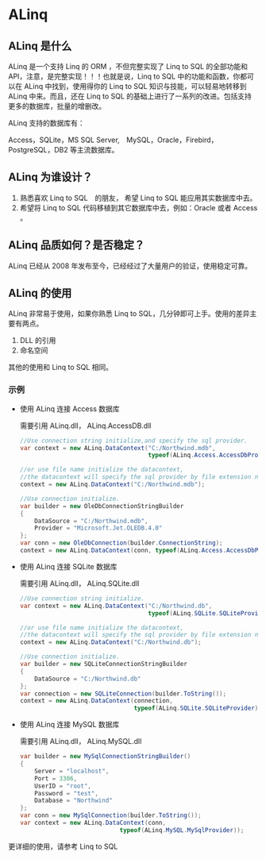 <!-- ## [ALinq 中文文档](http://ansiboy.github.io/ALinq/?ALinq/index)
## [ALinq Dynamic 文档](http://ansiboy.github.io/ALinq/?ALinqDynamic) -->

# ALinq 

## ALinq 是什么

ALinq 是一个支持 Linq 的 ORM ，不但完整实现了 Linq to SQL  的全部功能和 API，注意，是完整实现！！！也就是说，Linq to SQL 中的功能和函数，你都可以在 ALinq 中找到，使用得你的 Linq to SQL 知识与技能，可以轻易地转移到 ALinq 中来。而且，还在 Linq to SQL 的基础上进行了一系列的改进。包括支持更多的数据库，批量的增删改。

ALinq 支持的数据库有：

Access，SQLite，MS SQL Server,　MySQL，Oracle，Firebird，PostgreSQL，DB2 等主流数据库。

## ALinq 为谁设计？

1. 熟悉喜欢 Linq to SQL　的朋友， 希望 Linq to SQL 能应用其实数据库中去。
1. 希望将 Linq to SQL 代码移植到其它数据库中去，例如：Oracle 或者 Access 。

## ALinq 品质如何？是否稳定？

ALinq 已经从 2008 年发布至今，已经经过了大量用户的验证，使用稳定可靠。

## ALinq 的使用

ALinq 非常易于使用，如果你熟悉 Linq to SQL，几分钟即可上手。使用的差异主要有两点。

1. DLL 的引用
1. 命名空间

其他的使用和 Linq to SQL 相同。

### 示例

* 使用 ALinq 连接 Access 数据库

    需要引用 ALinq.dll， ALinq.AccessDB.dll

    ```cs
    //Use connection string initialize,and specify the sql provider.
    var context = new ALinq.DataContext("C:/Northwind.mdb",
                                        typeof(ALinq.Access.AccessDbProvider));

    //or use file name initialize the datacontext, 
    //the datacontext will specify the sql provider by file extension name.
    context = new ALinq.DataContext("C:/Northwind.mdb");

    //Use connection initialize.
    var builder = new OleDbConnectionStringBuilder
    {
        DataSource = "C:/Northwind.mdb",
        Provider = "Microsoft.Jet.OLEDB.4.0"
    };
    var conn = new OleDbConnection(builder.ConnectionString);
    context = new ALinq.DataContext(conn, typeof(ALinq.Access.AccessDbProvider));
    ```

* 使用 ALinq 连接 SQLite 数据库

    需要引用 ALinq.dll， ALinq.SQLite.dll

    ```cs
    //Use connection string initialize.
    var context = new ALinq.DataContext("C:/Northwind.db",
                                        typeof(ALinq.SQLite.SQLiteProvider));

    //or use file name initialize the datacontext, 
    //the datacontext will specify the sql provider by file extension name.
    context = new ALinq.DataContext("C:/Northwind.db");

    //Use connection initialize.
    var builder = new SQLiteConnectionStringBuilder
    {
        DataSource = "C:/Northwind.db"
    };
    var connection = new SQLiteConnection(builder.ToString());
    context = new ALinq.DataContext(connection,
                                    typeof(ALinq.SQLite.SQLiteProvider));
    ```

* 使用 ALinq 连接 MySQL 数据库

    需要引用 ALinq.dll， ALinq.MySQL.dll

    ```cs
    var builder = new MySqlConnectionStringBuilder()
    {
        Server = "localhost",
        Port = 3306,
        UserID = "root",
        Password = "test",
        Database = "Northwind"
    };
    var conn = new MySqlConnection(builder.ToString());
    var context = new ALinq.DataContext(conn,
                                typeof(ALinq.MySQL.MySqlProvider));
    ```

更详细的使用，请参考 Linq to SQL


